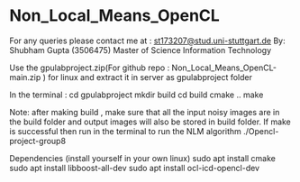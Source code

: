 # Non_Local_Means_OpenCL
For any queries please contact me at : st173207@stud.uni-stuttgart.de
By: Shubham Gupta (3506475)
Master of Science Information Technology

Use the gpulabproject.zip(For github repo : Non_Local_Means_OpenCL-main.zip ) for linux and extract it in server as gpulabproject folder

In the terminal :
cd gpulabproject
mkdir build
cd build
cmake ..
make 


Note: after making build , make sure that all the input noisy images are in the build folder and output images will also be stored in build folder.
If make is successful then run in the terminal to run the NLM algorithm
./Opencl-project-group8

Dependencies (install yourself in your own linux)
sudo apt install cmake
sudo apt install libboost-all-dev
sudo apt install ocl-icd-opencl-dev
